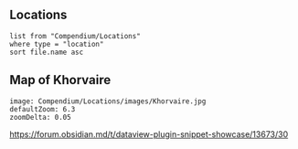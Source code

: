 ## Locations
```dataview
list from "Compendium/Locations"
where type = "location"
sort file.name asc
```


## Map of Khorvaire

```leaflet
image: Compendium/Locations/images/Khorvaire.jpg
defaultZoom: 6.3
zoomDelta: 0.05
```

https://forum.obsidian.md/t/dataview-plugin-snippet-showcase/13673/30